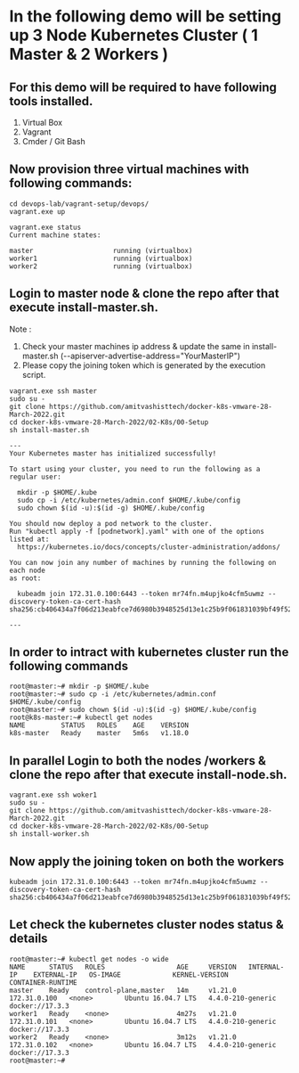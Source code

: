 # In the following demo will be setting up 3 Node Kubernetes Cluster ( 1 Master & 2 Workers ) 

## For this demo will be required to have following tools installed. 
1.	Virtual Box
2.	Vagrant 
3.	Cmder / Git Bash 


## Now provision three virtual machines with following commands:

```
cd devops-lab/vagrant-setup/devops/
vagrant.exe up
```

```
vagrant.exe status
Current machine states:

master                    running (virtualbox)
worker1                   running (virtualbox)
worker2                   running (virtualbox)
```

## Login to master node & clone the repo after that execute install-master.sh. 

Note : 

1.	Check your master machines ip address & update the same in install-master.sh (--apiserver-advertise-address="YourMasterIP")
2.	Please copy the joining token which is generated by the execution script. 

```
vagrant.exe ssh master
sudo su - 
git clone https://github.com/amitvashisttech/docker-k8s-vmware-28-March-2022.git
cd docker-k8s-vmware-28-March-2022/02-K8s/00-Setup
sh install-master.sh

---
Your Kubernetes master has initialized successfully!

To start using your cluster, you need to run the following as a regular user:

  mkdir -p $HOME/.kube
  sudo cp -i /etc/kubernetes/admin.conf $HOME/.kube/config
  sudo chown $(id -u):$(id -g) $HOME/.kube/config

You should now deploy a pod network to the cluster.
Run "kubectl apply -f [podnetwork].yaml" with one of the options listed at:
  https://kubernetes.io/docs/concepts/cluster-administration/addons/

You can now join any number of machines by running the following on each node
as root:

  kubeadm join 172.31.0.100:6443 --token mr74fn.m4upjko4cfm5uwmz --discovery-token-ca-cert-hash sha256:cb406434a7f06d213eabfce7d6980b3948525d13e1c25b9f061831039bf49f52

---
```
## In order to intract with kubernetes cluster run the following commands
```
root@master:~# mkdir -p $HOME/.kube
root@master:~# sudo cp -i /etc/kubernetes/admin.conf $HOME/.kube/config
root@master:~# sudo chown $(id -u):$(id -g) $HOME/.kube/config
root@k8s-master:~# kubectl get nodes 
NAME         STATUS   ROLES    AGE    VERSION
k8s-master   Ready    master   5m6s   v1.18.0
```


## In parallel Login to both the nodes /workers & clone the repo after that execute install-node.sh. 

```
vagrant.exe ssh woker1
sudo su - 
git clone https://github.com/amitvashisttech/docker-k8s-vmware-28-March-2022.git
cd docker-k8s-vmware-28-March-2022/02-K8s/00-Setup
sh install-worker.sh
```

## Now apply the joining token on both the workers
```
kubeadm join 172.31.0.100:6443 --token mr74fn.m4upjko4cfm5uwmz --discovery-token-ca-cert-hash sha256:cb406434a7f06d213eabfce7d6980b3948525d13e1c25b9f061831039bf49f52
```

## Let check the kubernetes cluster nodes status & details
```
root@master:~# kubectl get nodes -o wide
NAME      STATUS   ROLES                  AGE     VERSION   INTERNAL-IP    EXTERNAL-IP   OS-IMAGE             KERNEL-VERSION      CONTAINER-RUNTIME
master    Ready    control-plane,master   14m     v1.21.0   172.31.0.100   <none>        Ubuntu 16.04.7 LTS   4.4.0-210-generic   docker://17.3.3
worker1   Ready    <none>                 4m27s   v1.21.0   172.31.0.101   <none>        Ubuntu 16.04.7 LTS   4.4.0-210-generic   docker://17.3.3
worker2   Ready    <none>                 3m12s   v1.21.0   172.31.0.102   <none>        Ubuntu 16.04.7 LTS   4.4.0-210-generic   docker://17.3.3
root@master:~#

```




